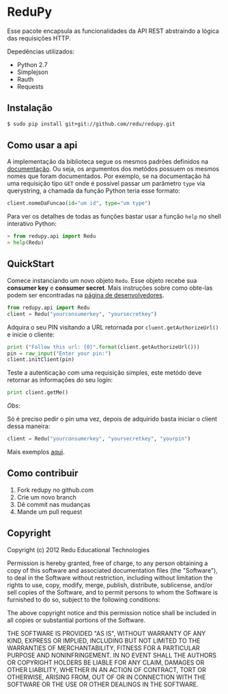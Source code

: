 # ReduPy

Esse pacote encapsula as funcionalidades da API REST abstraindo a lógica das requisições HTTP.

Depedências utilizados:

- Python 2.7
- Simplejson
- Rauth
- Requests

## Instalação

```sh
$ sudo pip install git+git://github.com/redu/redupy.git
```

## Como usar a api

A implementação da biblioteca segue os mesmos padrões definidos na [documentação](http://developers.redu.com.br). Ou seja, os argumentos dos metódos possuem os mesmos nomes que foram documentados.
Por exemplo, se na documentação há uma requisição tipo ``GET`` onde é possível passar um parâmetro ``type`` via querystring, a chamada da função Python teria esse formato:

```python
client.nomeDaFuncao(id="um id", type="um type")
```

Para ver os detalhes de todas as funções bastar usar a função ``help`` no shell interativo Python:

```python
> from redupy.api import Redu
> help(Redu)
```

## QuickStart

Comece instanciando um novo objeto ``Redu``. Esse objeto recebe sua **consumer key**  e **consumer secret**. Mais instruções sobre como obte-las podem ser encontradas na [página de desenvolvedores](http://developers.redu.com.br).

```python
from redupy.api import Redu
client = Redu("yourconsumerkey", "yoursecretkey")
```

Adquira o seu PIN visitando a URL retornada por ``cluent.getAuthorizeUrl()`` e inicie o cliente:

```python
print ("Follow this url: {0}".format(client.getAuthorizeUrl()))
pin = raw_input("Enter your pin:")
client.initClient(pin)
```

Teste a autenticação com uma requisição simples, este metódo deve retornar as informações do seu login:

```python
print client.getMe()
```

*Obs*:

Só é preciso pedir o pin uma vez, depois de adquirido basta iniciar o client dessa maneira:

```python
client = Redu("yourconsumerkey", "yoursecretkey", "yourpin")
```

Mais exemplos [aqui](https://github.com/redu/redupy/tree/master/examples).

## Como contribuir

1. Fork redupy no github.com
2. Crie um novo branch
3. Dê commit nas mudanças
4. Mande um pull request

## Copyright

Copyright (c) 2012 Redu Educational Technologies

Permission is hereby granted, free of charge, to any person obtaining a copy of this software and associated documentation files (the "Software"), to deal in the Software without restriction, including without limitation the rights to use, copy, modify, merge, publish, distribute, sublicense, and/or sell copies of the Software, and to permit persons to whom the Software is furnished to do so, subject to the following conditions:

The above copyright notice and this permission notice shall be included in all copies or substantial portions of the Software.

THE SOFTWARE IS PROVIDED "AS IS", WITHOUT WARRANTY OF ANY KIND, EXPRESS OR IMPLIED, INCLUDING BUT NOT LIMITED TO THE WARRANTIES OF MERCHANTABILITY, FITNESS FOR A PARTICULAR PURPOSE AND NONINFRINGEMENT. IN NO EVENT SHALL THE AUTHORS OR COPYRIGHT HOLDERS BE LIABLE FOR ANY CLAIM, DAMAGES OR OTHER LIABILITY, WHETHER IN AN ACTION OF CONTRACT, TORT OR OTHERWISE, ARISING FROM, OUT OF OR IN CONNECTION WITH THE SOFTWARE OR THE USE OR OTHER DEALINGS IN THE SOFTWARE.